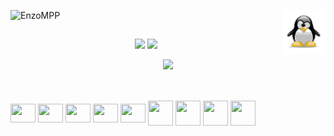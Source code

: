 


<a href="#"><img align="right" height=70 src="./assets/tux.svg"></a>


<p align="left"> <img src="https://komarev.com/ghpvc/?username=EnzoMPP&label=Profile%20views&color=0e75b6&style=flat" alt="EnzoMPP" /> </p>


##
<p align="center">
  <img src="https://github-profile-summary-cards.vercel.app/api/cards/stats?username=EnzoMPP&theme=transparent" />
  <img src="https://github-profile-summary-cards.vercel.app/api/cards/most-commit-language?username=EnzoMPP&theme=transparent" />
</p>
<p align="center">
  <img src="https://github-profile-summary-cards.vercel.app/api/cards/profile-details?username=EnzoMPP&theme=transparent" />
</p>

##





  
<div style="display: inline_block"><br>
  <img align="center" height="30" width="40" src="https://upload.wikimedia.org/wikipedia/commons/9/93/Amazon_Web_Services_Logo.svg">
  <img align="center" height="30" width="40" src="https://www.svgrepo.com/show/355152/oracle.svg">  
  <img align="center" height="30" width="40" src="https://cdn.jsdelivr.net/gh/devicons/devicon/icons/linux/linux-original.svg">
  <img align="center" height="30" width="40" src="https://cdn.jsdelivr.net/gh/devicons/devicon/icons/windows8/windows8-original.svg">
  <img align="center" height="30" width="40" src="https://cdn.jsdelivr.net/gh/devicons/devicon@latest/icons/java/java-plain-wordmark.svg" />
  <img align="center" height="40" width="40" src="https://cdn.jsdelivr.net/gh/devicons/devicon@latest/icons/react/react-original-wordmark.svg" />
  <img align="center" height="40" width="40" src="https://cdn.jsdelivr.net/gh/devicons/devicon@latest/icons/csharp/csharp-original.svg" />
  <img align="center" height="40" width="40" src="https://cdn.jsdelivr.net/gh/devicons/devicon@latest/icons/sqldeveloper/sqldeveloper-original.svg" />
  <img align="center" height="40" width="40" src="https://cdn.jsdelivr.net/gh/devicons/devicon@latest/icons/javascript/javascript-original.svg" />




  
    
  
  </div>
